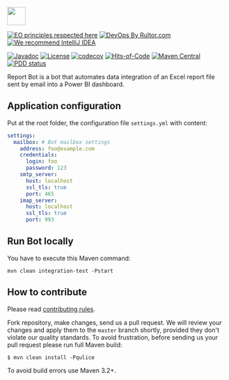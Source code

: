 <a href="https://www.endeavourmining.com"><img src="https://www.endeavourmining.com/sites/endeavour-mining-v2/files/default-image/logo.png" height="42px"/></a>


[![EO principles respected here](https://www.elegantobjects.org/badge.svg)](https://www.elegantobjects.org)
[![DevOps By Rultor.com](http://www.rultor.com/b/endeavourmining/report-bot)](http://www.rultor.com/p/endeavourmining/report-bot)
[![We recommend IntelliJ IDEA](https://www.elegantobjects.org/intellij-idea.svg)](https://www.jetbrains.com/idea/)


[![Javadoc](http://www.javadoc.io/badge/com.endeavourmining/report-bot.svg)](http://www.javadoc.io/doc/com.endeavourmining/report-bot)
[![License](https://img.shields.io/badge/license-Endeavour%20Mining-orange.svg)](https://github.com/endeavourmining/report-bot/blob/master/LICENSE.txt)
[![codecov](https://codecov.io/gh/endeavourmining/report-bot/branch/master/graph/badge.svg)](https://codecov.io/gh/endeavourmining/report-bot)
[![Hits-of-Code](https://hitsofcode.com/github/endeavourmining/report-bot)](https://hitsofcode.com/view/github/endeavourmining/report-bot)
[![Maven Central](https://img.shields.io/maven-central/v/com.endeavourmining/report-bot.svg)](https://maven-badges.herokuapp.com/maven-central/com.endeavourmining/report-bot)
[![PDD status](http://www.0pdd.com/svg?name=endeavourmining/report-bot)](http://www.0pdd.com/p?name=endeavourmining/report-bot)


Report Bot is a bot that automates data integration of an Excel report file sent by email into a Power BI dashboard.

## Application configuration
Put at the root folder, the configuration file `settings.yml` with content:
```yaml
settings:
  mailbox: # Bot mailbox settings
    address: foo@example.com
    credentials:
      login: foo
      password: 123
    smtp_server:
      host: localhost
      ssl_tls: true
      port: 465
    imap_server:
      host: localhost
      ssl_tls: true
      port: 993
```

## Run Bot locally
You have to execute this Maven command:
```jshelllanguage
mvn clean integration-test -Pstart 
```

## How to contribute

Please read [contributing rules](https://github.com/endeavourmining/report-bot/blob/master/CONTRIBUTING.md).

Fork repository, make changes, send us a pull request. We will review
your changes and apply them to the `master` branch shortly, provided
they don't violate our quality standards. To avoid frustration, before
sending us your pull request please run full Maven build:

```
$ mvn clean install -Pqulice
```

To avoid build errors use Maven 3.2+.


